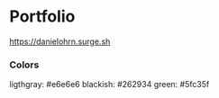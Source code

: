 # Portfolio 

https://danielohrn.surge.sh

### Colors 
ligthgray:  #e6e6e6
blackish:   #262934
green:      #5fc35f


